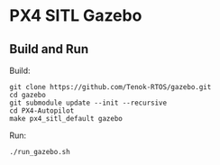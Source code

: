 # PX4 SITL Gazebo

## Build and Run

Build:

```
git clone https://github.com/Tenok-RTOS/gazebo.git
cd gazebo
git submodule update --init --recursive
cd PX4-Autopilot
make px4_sitl_default gazebo
```

Run:

```
./run_gazebo.sh
```
